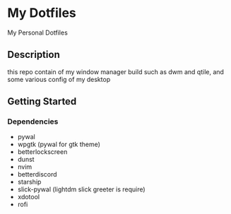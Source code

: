 # My Dotfiles

My Personal Dotfiles

## Description

this repo contain of my window manager build such as dwm and qtile, and some various config of my desktop

## Getting Started

### Dependencies

* pywal
* wpgtk (pywal for gtk theme)
* betterlockscreen
* dunst
* nvim 
* betterdiscord
* starship
* slick-pywal (lightdm slick greeter is require)
* xdotool
* rofi
